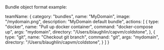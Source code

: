 Bundle object format example:

teamName: {
  category: "bundles",
  name: "MyDomain",
  image: "/mydomain.png",
  description: "MyDomain default bundle",
  actions: [
    {
      type: "docker",
      name: "Pull up docker container",
      command: "docker-compose up",
      args: "mydomain",
      directory: "/Users/blaughlin/capvm/coldstone",
    },
    {
      type: "git",
      name: "Checkout git branch",
      command: "git",
      args: "mydomain",
      directory: "/Users/blaughlin/capvm/coldstone",
    }
  ]
}